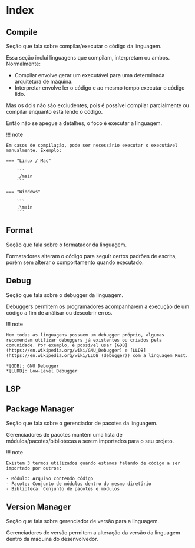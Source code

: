 # Index

## Compile

Seção que fala sobre compilar/executar o código da linguagem.  

Essa seção inclui linguagens que compilam, interpretam ou ambos. Normalmente:  

- Compilar envolve gerar um executável para uma determinada arquitetura de máquina.  
- Interpretar envolve ler o código e ao mesmo tempo executar o código lido.  

Mas os dois não são excludentes, pois é possível compilar parcialmente ou compilar enquanto está lendo o código.  

Então não se apegue a detalhes, o foco é executar a linguagem.  

!!! note

    Em casos de compilação, pode ser necessário executar o executável manualmente. Exemplo:  
    
    === "Linux / Mac"
        
        ```
        ./main
        ```
    
    === "Windows"
        
        ```
        .\main
        ```

## Format

Seção que fala sobre o formatador da linguagem.  

Formatadores alteram o código para seguir certos padrões de escrita, porém sem alterar o comportamento quando executado.  

## Debug

Seção que fala sobre o debugger da linguagem.  

Debuggers permitem os programadores acompanharem a execução de um código a fim de análisar ou descobrir erros.  

!!! note

    Nem todas as linguagens possuem um debugger próprio, algumas recomendam utilizar debuggers já existentes ou criados pela comunidade. Por exemplo, é possível usar [GDB](https://en.wikipedia.org/wiki/GNU_Debugger) e [LLDB](https://en.wikipedia.org/wiki/LLDB_(debugger)) com a linguagem Rust.  
    
    *[GDB]: GNU Debugger
    *[LLDB]: Low-Level Debugger

## LSP

## Package Manager

Seção que fala sobre o gerenciador de pacotes da linguagem.  

Gerenciadores de pacotes mantém uma lista de módulos/pacotes/bibliotecas a serem importados para o seu projeto.  

!!! note

    Existem 3 termos utilizados quando estamos falando de código a ser importado por outros:  

    - Módulo: Arquivo contendo código
    - Pacote: Conjunto de módulos dentro do mesmo diretório
    - Biblioteca: Conjunto de pacotes e módulos

## Version Manager

Seção que fala sobre gerenciador de versão para a linguagem.  

Gerenciadores de versão permitem a alteração da versão da linguagem dentro da máquina do desenvolvedor.  
